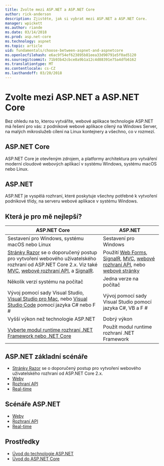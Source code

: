 ```yaml
---
title: Zvolte mezi ASP.NET a ASP.NET Core
author: rick-anderson
description: Zjistěte, jak si vybrat mezi ASP.NET a ASP.NET Core.
manager: wpickett
ms.author: riande
ms.date: 03/14/2018
ms.prod: asp.net-core
ms.technology: aspnet
ms.topic: article
uid: fundamentals/choose-between-aspnet-and-aspnetcore
ms.openlocfilehash: e6ac9f54ef623895b81eea33d90791e5f0ad5120
ms.sourcegitcommit: 71b93b42cbce8a9b1a12c4d88391e75a4dfb6162
ms.translationtype: MT
ms.contentlocale: cs-CZ
ms.lasthandoff: 03/20/2018
---
```

# <a name="choose-between-aspnet-and-aspnet-core"></a>Zvolte mezi ASP.NET a ASP.NET Core

Bez ohledu na to, kterou vytváříte, webové aplikace technologie ASP.NET má řešení pro vás: z podnikové webové aplikace cílený na Windows Server, na malých mikroslužeb cílení na Linux kontejnery a všechno, co v rozmezí.

## <a name="aspnet-core"></a>ASP.NET Core

ASP.NET Core je otevřeným zdrojem, a platformy architektura pro vytváření moderní cloudové webových aplikací v systému Windows, systému macOS nebo Linux.

## <a name="aspnet"></a>ASP.NET

ASP.NET je vyspělá rozhraní, které poskytuje všechny potřebné k vytvoření podnikové třídy, na serveru webové aplikace v systému Windows.

## <a name="which-one-is-right-for-me"></a>Která je pro mě nejlepší?

| ASP.NET Core | ASP.NET |
|---|---|
|Sestavení pro Windows, systému macOS nebo Linux|Sestavení pro Windows|
|[Stránky Razor](xref:mvc/razor-pages/index) se o doporučený postup pro vytvoření webového uživatelského rozhraní od ASP.NET Core 2.x. Viz také [MVC](xref:mvc/overview), [webové rozhraní API](xref:tutorials/first-web-api), a [SignalR](xref:signalr/introduction).|Použití [Web Forms](/aspnet/web-forms), [SignalR](/aspnet/signalr), [MVC](/aspnet/mvc), [webové rozhraní API](/aspnet/web-api/), nebo [webové stránky](/aspnet/web-pages)|
|Několik verzí systému na počítač|Jedna verze na počítač|
|Vývoj pomocí sady Visual Studio, [Visual Studio pro Mac](https://www.visualstudio.com/vs/visual-studio-mac/), nebo [Visual Studio Code](https://code.visualstudio.com/) pomocí jazyka C# nebo F #|Vývoj pomocí sady Visual Studio pomocí jazyka C#, VB a F #|
|Vyšší výkon než technologie ASP.NET|Dobrý výkon|
|[Vyberte modul runtime rozhraní .NET Framework nebo .NET Core](/dotnet/articles/standard/choosing-core-framework-server)|Použít modul runtime rozhraní .NET Framework|

## <a name="aspnet-core-scenarios"></a>ASP.NET základní scénáře

<!-- update link to Razor Pages mvc movie series when done -->
* [Stránky Razor](xref:mvc/razor-pages/index) se o doporučený postup pro vytvoření webového uživatelského rozhraní od ASP.NET Core 2.x.
* [Weby](xref:tutorials/first-mvc-app/index)
* [Rozhraní API](xref:tutorials/first-web-api)
* [Real-time](xref:signalr/index)

## <a name="aspnet-scenarios"></a>Scénáře ASP.NET

* [Weby](/aspnet/mvc)
* [Rozhraní API](/aspnet/web-api)
* [Real-time](/aspnet/signalr)

## <a name="resources"></a>Prostředky

* [Úvod do technologie ASP.NET](/aspnet/overview)
* [Úvod do ASP.NET Core](xref:index)
